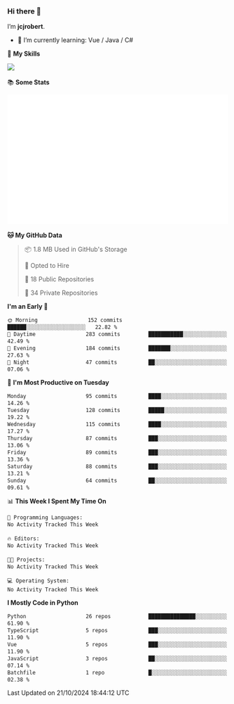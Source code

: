 ### Hi there 👋

I’m **jcjrobert**.

- 🌱 I’m currently learning: Vue / Java / C#

🌟 **My Skills**

![](https://img.shields.io/badge/-Python-3e74a2?style=flat-square&logo=Python&logoColor=fff)

📚 **Some Stats**

![](https://github.com/jcjrobert/github-stats/blob/master/generated/overview.svg)

<!--START_SECTION:waka-->
**🐱 My GitHub Data** 

> 📦 1.8 MB Used in GitHub's Storage 
 > 
> 💼 Opted to Hire
 > 
> 📜 18 Public Repositories 
 > 
> 🔑 34 Private Repositories 
 > 
**I'm an Early 🐤** 

```text
🌞 Morning                152 commits         ██████░░░░░░░░░░░░░░░░░░░   22.82 % 
🌆 Daytime                283 commits         ███████████░░░░░░░░░░░░░░   42.49 % 
🌃 Evening                184 commits         ███████░░░░░░░░░░░░░░░░░░   27.63 % 
🌙 Night                  47 commits          ██░░░░░░░░░░░░░░░░░░░░░░░   07.06 % 
```
📅 **I'm Most Productive on Tuesday** 

```text
Monday                   95 commits          ████░░░░░░░░░░░░░░░░░░░░░   14.26 % 
Tuesday                  128 commits         █████░░░░░░░░░░░░░░░░░░░░   19.22 % 
Wednesday                115 commits         ████░░░░░░░░░░░░░░░░░░░░░   17.27 % 
Thursday                 87 commits          ███░░░░░░░░░░░░░░░░░░░░░░   13.06 % 
Friday                   89 commits          ███░░░░░░░░░░░░░░░░░░░░░░   13.36 % 
Saturday                 88 commits          ███░░░░░░░░░░░░░░░░░░░░░░   13.21 % 
Sunday                   64 commits          ██░░░░░░░░░░░░░░░░░░░░░░░   09.61 % 
```


📊 **This Week I Spent My Time On** 

```text
💬 Programming Languages: 
No Activity Tracked This Week

🔥 Editors: 
No Activity Tracked This Week

🐱‍💻 Projects: 
No Activity Tracked This Week

💻 Operating System: 
No Activity Tracked This Week
```

**I Mostly Code in Python** 

```text
Python                   26 repos            ███████████████░░░░░░░░░░   61.90 % 
TypeScript               5 repos             ███░░░░░░░░░░░░░░░░░░░░░░   11.90 % 
Vue                      5 repos             ███░░░░░░░░░░░░░░░░░░░░░░   11.90 % 
JavaScript               3 repos             ██░░░░░░░░░░░░░░░░░░░░░░░   07.14 % 
Batchfile                1 repo              █░░░░░░░░░░░░░░░░░░░░░░░░   02.38 % 
```




 Last Updated on 21/10/2024 18:44:12 UTC
<!--END_SECTION:waka-->
